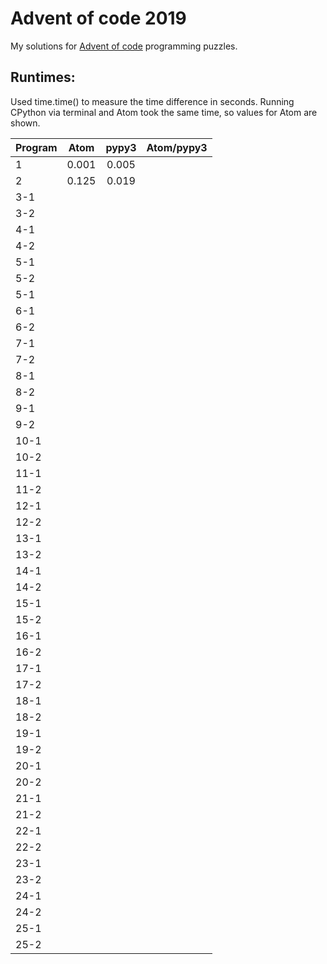 # Advent of code 2019

My solutions for [Advent of code](https://adventofcode.com/2019) programming puzzles.


## Runtimes:
Used time.time() to measure the time difference in seconds.
Running CPython via terminal and Atom took the same time, so values for Atom are shown.

| Program     | Atom     | pypy3   | Atom/pypy3 |
| --------    | :------: | :-----: | :--------: |
| 1           | 0.001    | 0.005   |        |
| 2           | 0.125    | 0.019   |        |
| 3-1         |      |     |        |
| 3-2         |      |     |        |
| 4-1         |      |     |        |
| 4-2         |      |     |        |
| 5-1         |      |     |        |
| 5-2         |      |     |        |
| 5-1         |      |     |        |
| 6-1         |      |     |        |
| 6-2         |      |     |        |
| 7-1         |      |     |        |
| 7-2         |      |     |        |
| 8-1         |      |     |        |
| 8-2         |      |     |        |
| 9-1         |      |     |        |
| 9-2         |      |     |        |
| 10-1         |      |     |        |
| 10-2         |      |     |        |
| 11-1         |      |     |        |
| 11-2         |      |     |        |
| 12-1         |      |     |        |
| 12-2         |      |     |        |
| 13-1         |      |     |        |
| 13-2         |      |     |        |
| 14-1         |      |     |        |
| 14-2         |      |     |        |
| 15-1         |      |     |        |
| 15-2         |      |     |        |
| 16-1         |      |     |        |
| 16-2         |      |     |        |
| 17-1         |      |     |        |
| 17-2         |      |     |        |
| 18-1         |      |     |        |
| 18-2         |      |     |        |
| 19-1         |      |     |        |
| 19-2         |      |     |        |
| 20-1         |      |     |        |
| 20-2         |      |     |        |
| 21-1         |      |     |        |
| 21-2         |      |     |        |
| 22-1         |      |     |        |
| 22-2         |      |     |        |
| 23-1         |      |     |        |
| 23-2         |      |     |        |
| 24-1         |      |     |        |
| 24-2         |      |     |        |
| 25-1         |      |     |        |
| 25-2         |      |     |        |
